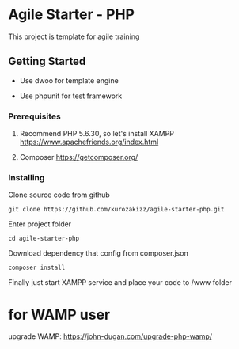 # Agile Starter - PHP

This project is template for agile training

## Getting Started

- Use dwoo for template engine

- Use phpunit for test framework

### Prerequisites

1. Recommend PHP 5.6.30, so let's install XAMPP https://www.apachefriends.org/index.html

2. Composer https://getcomposer.org/

### Installing

Clone source code from github

```
git clone https://github.com/kurozakizz/agile-starter-php.git
```

Enter project folder

```
cd agile-starter-php
```

Download dependency that config from composer.json

```
composer install
```

Finally just start XAMPP service and place your code to /www folder

# for WAMP user
upgrade WAMP: https://john-dugan.com/upgrade-php-wamp/
